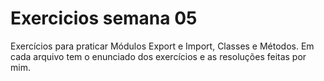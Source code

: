 # Exercicios semana 05

Exercícios para praticar Módulos Export e Import, Classes e Métodos.
Em cada arquivo tem o enunciado dos exercícios e as resoluções feitas por mim.
